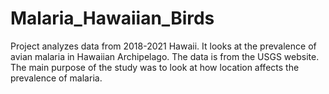 # Malaria_Hawaiian_Birds
Project analyzes data from 2018-2021 Hawaii. It looks at the prevalence of avian malaria in Hawaiian Archipelago. The data is from the USGS website. The main purpose of the study was to look at how location affects the prevalence of malaria.
